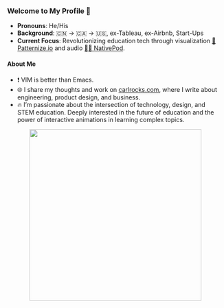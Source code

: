 ### Welcome to My Profile 👋  

- **Pronouns**: He/His  
- **Background**: 🇨🇳 → 🇨🇦 → 🇺🇸, ex-Tableau, ex-Airbnb, Start-Ups
- **Current Focus**: Revolutionizing education tech through visualization [🚀 Patternize.io](https://patternize.github.io) and audio [👂🏻 NativePod](https://nativepod.co/).


#### **About Me**
- ❗ VIM is better than Emacs.
- 🌐 I share my thoughts and work on [carlrocks.com](https://www.carlrocks.com), where I write about engineering, product design, and business.
- 🔥 I’m passionate about the intersection of technology, design, and STEM education. Deeply interested in the future of education and the power of interactive animations in learning complex topics.

<div align="center">
  <img src="https://readme-daily-quotes.vercel.app/api?author=Steve+Jobs&quote=The+ones+who+are+crazy+enough+to+think+that+they+can+change+the+world,+are+the+ones+who+do." width="400">
</div>
